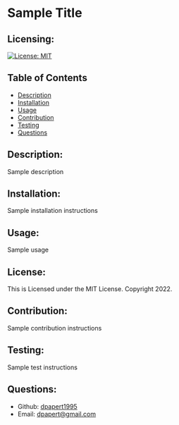 # Sample Title

  ## Licensing:
  [![License: MIT](https://img.shields.io/badge/License-MIT-yellow.svg)](https://opensource.org/licenses/MIT)
  ## Table of Contents 
  - [Description](#description)
  - [Installation](#installation)
  - [Usage](#usage)
  - [Contribution](#contribution)
  - [Testing](#testing)
  - [Questions](#questions)
  ## Description:
  Sample description
  ## Installation:
  Sample installation instructions
  ## Usage:
  Sample usage
  ## License:
  This is Licensed under the MIT License. Copyright 2022.
  ## Contribution:
  Sample contribution instructions
  ## Testing:
  Sample test instructions
  ## Questions:
  - Github: [dpapert1995](https://github.com/dpapert1995)
  - Email: dpapert@gmail.com
